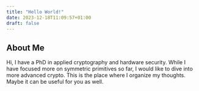 ```yaml
---
title: "Hello World!"
date: 2023-12-18T11:09:57+01:00
draft: false
---
```


## About Me

Hi, I have a PhD in applied cryptography and hardware security. While I have focused more on symmetric primitives so far, I would like to dive into more advanced crypto. This is the place where I organize my thoughts. Maybe it can be useful for you as well.
